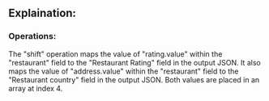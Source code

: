 ## Explaination:
### Operations:
The "shift" operation maps the value of "rating.value" within the "restaurant" field to the "Restaurant Rating" field in the output JSON. It also maps the value of "address.value" within the "restaurant" field to the "Restaurant country" field in the output JSON. Both values are placed in an array at index 4.